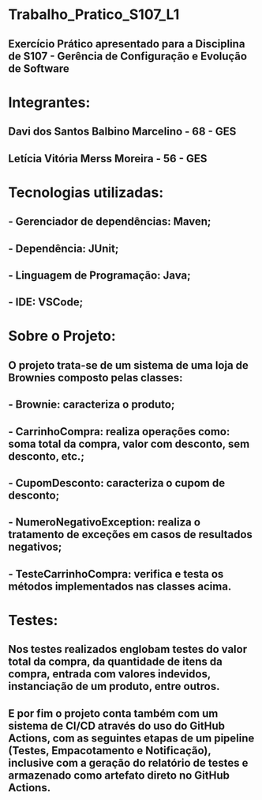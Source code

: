 # Trabalho_Pratico_S107_L1

## Exercício Prático apresentado para a Disciplina de S107 - Gerência de Configuração e Evolução de Software

# Integrantes:
## Davi dos Santos Balbino Marcelino - 68 - GES
## Letícia Vitória Merss Moreira - 56 - GES

# Tecnologias utilizadas:
## - Gerenciador de dependências: Maven;
## - Dependência: JUnit;
## - Linguagem de Programação: Java;
## - IDE: VSCode;

# Sobre o Projeto:
## O projeto trata-se de um sistema de uma loja de Brownies composto pelas classes:
## - Brownie: caracteriza o produto;
## - CarrinhoCompra: realiza operações como: soma total da compra, valor com desconto, sem desconto, etc.;
## - CupomDesconto: caracteriza o cupom de desconto;
## - NumeroNegativoException: realiza o tratamento de exceções em casos de resultados negativos;
## - TesteCarrinhoCompra: verifica e testa os métodos implementados nas classes acima.

# Testes:
## Nos testes realizados englobam testes do valor total da compra, da quantidade de itens da compra, entrada com valores indevidos, instanciação de um produto, entre outros.

## E por fim o projeto conta também com um sistema de CI/CD através do uso do GitHub Actions, com as seguintes etapas de um pipeline (Testes, Empacotamento e Notificação), inclusive com a geração do relatório de testes e armazenado como artefato direto no GitHub Actions.


